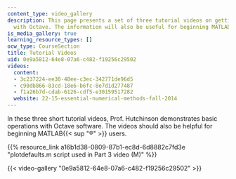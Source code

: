 ```yaml
---
content_type: video_gallery
description: This page presents a set of three tutorial videos on getting started
  with Octave. The information will also be useful for beginning MATLAB users.
is_media_gallery: true
learning_resource_types: []
ocw_type: CourseSection
title: Tutorial Videos
uid: 0e9a5812-64e8-07a6-c482-f19256c29502
videos:
  content:
  - 3c237224-ee30-48ee-c3ec-342771de96d5
  - c90db866-83cd-18e6-b6fc-8e7d1d277487
  - f1a26b7d-cdab-6126-cdf5-e30159517282
  website: 22-15-essential-numerical-methods-fall-2014
---
```


In these three short tutorial videos, Prof. Hutchinson demonstrates basic operations with Octave software. The videos should also be helpful for beginning MATLAB{{< sup "®" >}} users.

{{% resource_link a16b1d38-0809-87b1-ec8d-6d8882c7fd3e "plotdefaults.m script used in Part 3 video (M)" %}}

{{< video-gallery "0e9a5812-64e8-07a6-c482-f19256c29502" >}}

